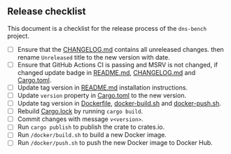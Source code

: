 ## Release checklist

This document is a checklist for the release process of the `dns-bench` project.

- [ ] Ensure that the [CHANGELOG.md](./CHANGELOG.md) contains all unreleased changes. then rename `Unreleased` title to the new version with date.
- [ ] Ensure that GitHub Actions CI is passing and MSRV is not changed, if changed update badge in [README.md](./README.md), [CHANGELOG.md](./CHANGELOG.md) and [Cargo.toml](./Cargo.toml).
- [ ] Update tag version in [README.md](./README.md) installation instructions.
- [ ] Update `version` property in [Cargo.toml](./Cargo.toml) to the new version.
- [ ] Update tag version in [Dockerfile](./docker/Dockerfile), [docker-build.sh](./docker/build.sh) and [docker-push.sh](./docker/push.sh).
- [ ] Rebuild [Cargo.lock](./Cargo.lock) by running `cargo build`.
- [ ] Commit changes with message `v<version>`.
- [ ] Run `cargo publish` to publish the crate to crates.io.
- [ ] Run `/docker/build.sh` to build a new Docker image.
- [ ] Run `/docker/push.sh` to push the new Docker image to Docker Hub.

